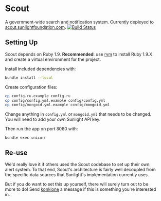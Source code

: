# Scout

A government-wide search and notification system. Currently deployed to [scout.sunlightfoundation.com](https://scout.sunlightfoundation.com/). [![Build Status](https://secure.travis-ci.org/sunlightlabs/scout.png)](http://travis-ci.org/sunlightlabs/scout)

## Setting Up

Scout depends on Ruby 1.9. **Recommended**: use [rvm](https://rvm.io/) to install Ruby 1.9.X and create a virtual environment for the project.

Install included dependencies with:

```bash
bundle install --local
```

Create configuration files:

```bash
cp config.ru.example config.ru
cp config/config.yml.example config/config.yml
cp config/mongoid.yml.example config/mongoid.yml
```

Change anything in `config.yml` or `mongoid.yml` that needs to be changed. You will need to add your own Sunlight API key.

Then run the app on port 8080 with:

```
bundle exec unicorn
```


## Re-use

We'd really love it if others used the Scout codebase to set up their own alert system. To that end, Scout's architecture is fairly well decoupled from the specific data sources that Sunlight's implementation currently uses. 

But if you do want to set this up yourself, there will surely turn out to be more to do! Send [konklone](/konklone) a message if this is something you're interested in.